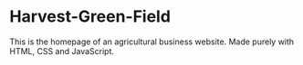 # Harvest-Green-Field
This is the homepage of an agricultural business website. Made purely with HTML, CSS and JavaScript.

